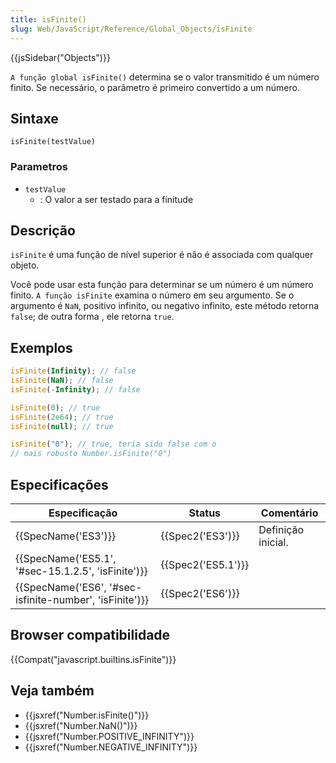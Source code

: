 ```yaml
---
title: isFinite()
slug: Web/JavaScript/Reference/Global_Objects/isFinite
---
```


{{jsSidebar("Objects")}}

`A função global isFinite()` determina se o valor transmitido é um número finito. Se necessário, o parâmetro é primeiro convertido a um número.

## Sintaxe

```
isFinite(testValue)
```

### Parametros

- `testValue`
  - : O valor a ser testado para a finitude

## Descrição

`isFinite` é uma função de nível superior é não é associada com qualquer objeto.

Você pode usar esta função para determinar se um número é um número finito. `A função isFinite` examina o número em seu argumento. Se o argumento é `NaN`, positivo infinito, ou negativo infinito, este método retorna `false`; de outra forma , ele retorna `true`.

## Exemplos

```js
isFinite(Infinity); // false
isFinite(NaN); // false
isFinite(-Infinity); // false

isFinite(0); // true
isFinite(2e64); // true
isFinite(null); // true

isFinite("0"); // true, teria sido false com o
// mais robusto Number.isFinite("0")
```

## Especificações

| Especificação                                           | Status             | Comentário         |
| ------------------------------------------------------- | ------------------ | ------------------ |
| {{SpecName('ES3')}}                                     | {{Spec2('ES3')}}   | Definição inicial. |
| {{SpecName('ES5.1', '#sec-15.1.2.5', 'isFinite')}}      | {{Spec2('ES5.1')}} |                    |
| {{SpecName('ES6', '#sec-isfinite-number', 'isFinite')}} | {{Spec2('ES6')}}   |                    |

## Browser compatibilidade

{{Compat("javascript.builtins.isFinite")}}

## Veja também

- {{jsxref("Number.isFinite()")}}
- {{jsxref("Number.NaN()")}}
- {{jsxref("Number.POSITIVE_INFINITY")}}
- {{jsxref("Number.NEGATIVE_INFINITY")}}
